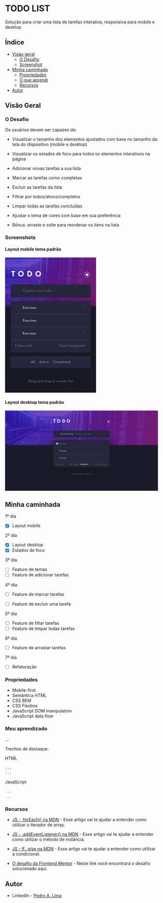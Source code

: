 # TODO LIST
Solução para criar uma lista de tarefas interativa, responsiva para mobile e desktop

## Índice

- [Visão geral](#visao-geral)
  - [O Desafio](#o-desafio)
  - [Screenshot](#screenshot)
- [Minha caminhada](#minha-caminhada)
  - [Propriedades](#propriedades)
  - [O que aprendi](#o-que-aprendi)
  - [Recursos](#recursos)
- [Autor](#autor)

## Visão Geral

### O Desafio

Os usuários devem ser capazes de:

- Visualizar o tamanho dos elementos ajustados com base no tamanho da tela do dispositivo (mobile e desktop)

- Visualizar os estados de foco para todos os elementos interativos na página

- Adicionar novas tarefas a sua lista

- Marcar as tarefas como completas

- Excluir as tarefas da lista

- Filtrar por todos/ativos/completos

- Limpar todas as tarefas concluídas

- Ajustar o tema de cores com base em sua preferência

- Bônus: arraste e solte para reordenar os itens na lista

### Screenshots

<html>
  <h4>Layout mobile tema padrão</h4>
  <img src="./assets/img/mobile-layout.png" width="300px">
  <h4>Layout desktop tema padrão</h4>
  <img src="./assets/img/desktop-layout.png" width="920px">
  <!-- 
  <h4>Layout mobile tema claro </h4>
  <img src="./assets/.png" width="300px">
  <h4>Layout desktop tema claro</h4>
  <img src="./assets/.png" width="920px"> -->
</html>

## Minha caminhada

1º dia
- [x] Layout mobile

2º dia
- [x] Layout desktop
- [x] Estados de foco

3º dia
- [ ] Feature de temas
- [ ] Feature de adicionar tarefas

4º dia
- [ ] Feature de marcar tarefas
- [ ] Feature de excluir uma tarefa


5º dia
- [ ] Feature de filtar tarefas
- [ ] Feature de limpar todas tarefas

6º dia
- [ ] Feature de arrastar tarefas

7º dia 
- [ ] Refatoração

### Propriedades

- Mobile-first
- Semântica HTML
- CSS BEM
- CSS Flexbox
- JavaScript DOM manipulation
- JavaScript data flow

### Meu aprendizado
...

Trechos de destaque:

HTML
```html
...
...
```
JavaScript
```javascript
...
...
```

### Recursos
- [JS - .forEach() na MDN](https://developer.mozilla.org/pt-BR/docs/Web/JavaScript/Reference/Global_Objects/Array/forEach) - Esse artigo vai te ajudar a entender como utilizar o iterador de array.

- [JS - .addEventListener() na MDN](https://developer.mozilla.org/pt-BR/docs/Web/API/EventTarget/addEventListener) - Esse artigo vai te ajudar a entender como utilizar o método de instância.

- [JS - If...else na MDN](https://developer.mozilla.org/pt-BR/docs/Web/JavaScript/Reference/Statements/if...else) - Esse artigo vai te ajudar a entender como utilizar a condicional.

- [O desafio da Frontend Mentor](https://www.frontendmentor.io/challenges/todo-app-Su1_KokOW) - Neste link você encontrará o desafio solucionado aqui.

## Autor

- LinkedIn - [Pedro A. Lima](https://www.linkedin.com/in/pedrolima626/)
